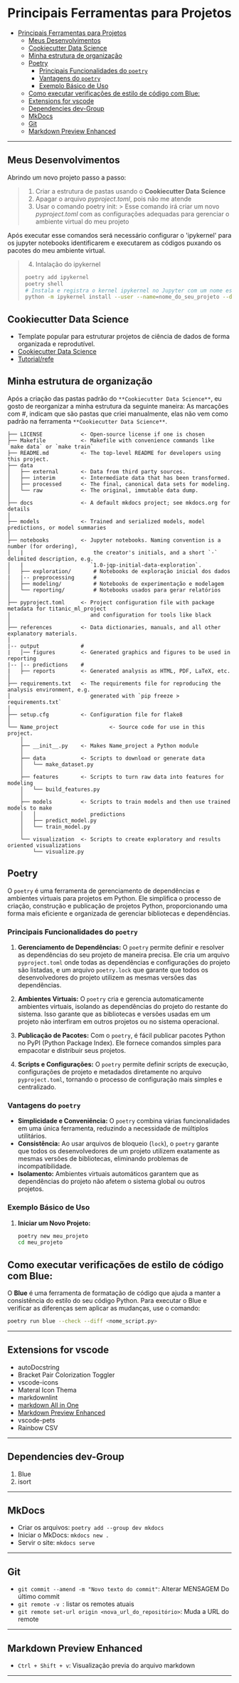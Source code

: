 # Principais Ferramentas para Projetos

- [Principais Ferramentas para Projetos](#principais-ferramentas-para-projetos)
  - [Meus Desenvolvimentos](#meus-desenvolvimentos)
  - [Cookiecutter Data Science](#cookiecutter-data-science)
  - [Minha estrutura de organização](#minha-estrutura-de-organização)
  - [Poetry](#poetry)
    - [Principais Funcionalidades do `poetry`](#principais-funcionalidades-do-poetry)
    - [Vantagens do `poetry`](#vantagens-do-poetry)
    - [Exemplo Básico de Uso](#exemplo-básico-de-uso)
  - [Como executar verificações de estilo de código com Blue:](#como-executar-verificações-de-estilo-de-código-com-blue)
  - [Extensions for vscode](#extensions-for-vscode)
  - [Dependencies dev-Group](#dependencies-dev-group)
  - [MkDocs](#mkdocs)
  - [Git](#git)
  - [Markdown Preview Enhanced](#markdown-preview-enhanced)

---
## Meus Desenvolvimentos
Abrindo um novo projeto passo a passo:

>1. Criar a estrutura de pastas usando o **Cookiecutter Data Science**
>2. Apagar o arquivo *pyproject.toml*, pois não me atende
>3. Usar o comando poetry init:
    > Esse comando irá criar um novo *pyproject.toml* com as configurações adequadas para gerenciar o ambiente virtual do meu projeto

Após executar esse comandos será necessário configurar o 'ipykernel' para os jupyter notebooks identificarem e executarem as códigos puxando os pacotes do meu ambiente virtual.

> 4. Intalação do ipykernel
>```sh
> poetry add ipykernel
> poetry shell
> # Instala e registra o kernel ipykernel no Jupyter com um nome específico.
> python -m ipykernel install --user --name=nome_do_seu_projeto --display-name "Python (nome_do_seu_projeto)"
>
>```

## Cookiecutter Data Science
   - Template popular para estruturar projetos de ciência de dados de forma organizada e reprodutível.
   - [Cookiecutter Data Science](https://drivendata.github.io/cookiecutter-data-science/)
   - [Tutorial/refe](https://cookiecutter.readthedocs.io/en/2.0.2/)

## Minha estrutura de organização

Após a criação das pastas padrão do `**Cookiecutter Data Science**`, eu gosto de reorganizar a minha estrutura da seguinte maneira:
As marcações com #, indicam que são pastas que criei manualmente, elas não vem como padrão na ferramenta `**Cookiecutter Data Science**`.

```
├── LICENSE            <- Open-source license if one is chosen
├── Makefile           <- Makefile with convenience commands like `make data` or `make train`
├── README.md          <- The top-level README for developers using this project.
├── data
│   ├── external       <- Data from third party sources.
│   ├── interim        <- Intermediate data that has been transformed.
│   ├── processed      <- The final, canonical data sets for modeling.
│   └── raw            <- The original, immutable data dump.
│
├── docs               <- A default mkdocs project; see mkdocs.org for details
│
├── models             <- Trained and serialized models, model predictions, or model summaries
│
├── notebooks          <- Jupyter notebooks. Naming convention is a number (for ordering),
│   |                      the creator's initials, and a short `-` delimited description, e.g.
│   |                     `1.0-jqp-initial-data-exploration`.
│   ├── exploration/       # Notebooks de exploração inicial dos dados
|   |-- preprocessing      # 
│   ├── modeling/          # Notebooks de experimentação e modelagem
│   └── reporting/         # Notebooks usados para gerar relatórios
│
├── pyproject.toml     <- Project configuration file with package metadata for titanic_ml_project
│                         and configuration for tools like black
│
├── references         <- Data dictionaries, manuals, and all other explanatory materials.
│
|-- output             #
|   │── figures        <- Generated graphics and figures to be used in reporting
|-- |-- predictions    #
|   ├── reports        <- Generated analysis as HTML, PDF, LaTeX, etc.
│    
├── requirements.txt   <- The requirements file for reproducing the analysis environment, e.g.
│                         generated with `pip freeze > requirements.txt`
│
├── setup.cfg          <- Configuration file for flake8
│
└── Name_project                <- Source code for use in this project.
    │
    ├── __init__.py    <- Makes Name_project a Python module
    │
    ├── data           <- Scripts to download or generate data
    │   └── make_dataset.py
    │
    ├── features       <- Scripts to turn raw data into features for modeling
    │   └── build_features.py
    │
    ├── models         <- Scripts to train models and then use trained models to make
    │   │                 predictions
    │   ├── predict_model.py
    │   └── train_model.py
    │
    └── visualization  <- Scripts to create exploratory and results oriented visualizations
        └── visualize.py
```

## Poetry

O `poetry` é uma ferramenta de gerenciamento de dependências e ambientes virtuais para projetos em Python. Ele simplifica o processo de criação, construção e publicação de projetos Python, proporcionando uma forma mais eficiente e organizada de gerenciar bibliotecas e dependências.

### Principais Funcionalidades do `poetry`

1. **Gerenciamento de Dependências:**
   O `poetry` permite definir e resolver as dependências do seu projeto de maneira precisa. Ele cria um arquivo `pyproject.toml` onde todas as dependências e configurações do projeto são listadas, e um arquivo `poetry.lock` que garante que todos os desenvolvedores do projeto utilizem as mesmas versões das dependências.

2. **Ambientes Virtuais:**
   O `poetry` cria e gerencia automaticamente ambientes virtuais, isolando as dependências do projeto do restante do sistema. Isso garante que as bibliotecas e versões usadas em um projeto não interfiram em outros projetos ou no sistema operacional.

3. **Publicação de Pacotes:**
   Com o `poetry`, é fácil publicar pacotes Python no PyPI (Python Package Index). Ele fornece comandos simples para empacotar e distribuir seus projetos.

4. **Scripts e Configurações:**
   O `poetry` permite definir scripts de execução, configurações de projeto e metadados diretamente no arquivo `pyproject.toml`, tornando o processo de configuração mais simples e centralizado.

### Vantagens do `poetry`

- **Simplicidade e Conveniência:** O `poetry` combina várias funcionalidades em uma única ferramenta, reduzindo a necessidade de múltiplos utilitários.
- **Consistência:** Ao usar arquivos de bloqueio (`lock`), o `poetry` garante que todos os desenvolvedores de um projeto utilizem exatamente as mesmas versões de bibliotecas, eliminando problemas de incompatibilidade.
- **Isolamento:** Ambientes virtuais automáticos garantem que as dependências do projeto não afetem o sistema global ou outros projetos.

### Exemplo Básico de Uso

1. **Iniciar um Novo Projeto:**
   ```sh
   poetry new meu_projeto
   cd meu_projeto
   ```


## Como executar verificações de estilo de código com Blue:

O **Blue** é uma ferramenta de formatação de código que ajuda a manter a consistência do estilo do seu código Python. Para executar o Blue e verificar as diferenças sem aplicar as mudanças, use o comando:

```bash
poetry run blue --check --diff <nome_script.py>
```

---

## Extensions for vscode

- autoDocstring
- Bracket Pair Colorization Toggler
- vscode-icons
- Materal Icon Thema
- markdownlint
- [markdown All in One](https://marketplace.visualstudio.com/items?itemName=yzhang.markdown-all-in-one)
- [Markdown Preview Enhanced](https://marketplace.visualstudio.com/items?itemName=shd101wyy.markdown-preview-enhanced)
- vscode-pets
- Rainbow CSV

---





## Dependencies dev-Group

1. Blue 
2. isort

---

## MkDocs

- Criar os arquivos: `poetry add --group dev mkdocs`
- Iniciar o MkDocs: `mkdocs new .`
- Servir o site: `mkdocs serve`

---

## Git

- `git commit --amend -m "Novo texto do commit"`: Alterar MENSAGEM Do último commit
- `git remote -v `:  listar os remotes atuais
- `git remote set-url origin <nova_url_do_repositório>`: Muda a URL do remote

---

## Markdown Preview Enhanced

- `Ctrl + Shift + v`: Visualização previa do arquivo markdown

---
